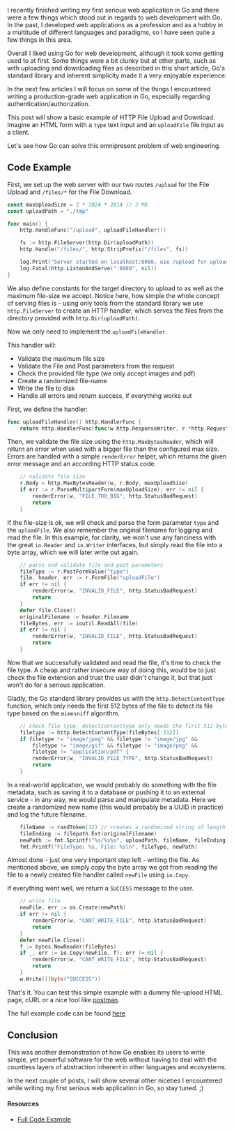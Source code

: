 I recently finished writing my first serious web application in Go and there were a few things which stood out in regards to web development with Go. In the past, I developed web applications as a profession and as a hobby in a multitude of different languages and paradigms, so I have seen quite a few things in this area.

Overall I liked using Go for web development, although it took some getting used to at first. Some things were a bit clunky but at other parts, such as with uploading and downloading files as described in this short article, Go's standard library and inherent simplicity made it a very enjoyable experience.

In the next few articles I will focus on some of the things I encountered writing a production-grade web application in Go, especially regarding authentication/authorization.

This post will show a basic example of HTTP File Upload and Download. Imagine an HTML form with a `type` text input and an `uploadFile` file input as a client.

Let's see how Go can solve this omnipresent problem of web engineering.

## Code Example

First, we set up the web server with our two routes `/upload` for the File Upload and `/files/*` for the File Download.

```go
const maxUploadSize = 2 * 1024 * 2014 // 2 MB 
const uploadPath = "./tmp"

func main() {
    http.HandleFunc("/upload", uploadFileHandler())

    fs := http.FileServer(http.Dir(uploadPath))
    http.Handle("/files/", http.StripPrefix("/files", fs))

    log.Print("Server started on localhost:8080, use /upload for uploading files and /files/{fileName} for downloading files.")
    log.Fatal(http.ListenAndServe(":8080", nil))
}
```

We also define constants for the target directory to upload to as well as the maximum file-size we accept. Notice here, how simple the whole concept of serving files is - using only tools from the standard library we use `http.FileServer` to create an HTTP handler, which serves the files from the directory provided with `http.Dir(uploadPath)`.

Now we only need to implement the `uploadFileHandler`.

This handler will:

* Validate the maximum file size
* Validate the File and Post parameters from the request
* Check the provided file type (we only accept images and pdf)
* Create a randomized file-name
* Write the file to disk
* Handle all errors and return success, if everything works out

First, we define the handler:

```go
func uploadFileHandler() http.HandlerFunc {
    return http.HandlerFunc(func(w http.ResponseWriter, r *http.Request) {
```

Then, we validate the file size using the `http.MaxBytesReader`, which will return an error when used with a bigger file than the configured max size. Errors are handled with a simple `renderError` helper, which returns the given error message and an according HTTP status code.

```go
    // validate file size
    r.Body = http.MaxBytesReader(w, r.Body, maxUploadSize)
    if err := r.ParseMultipartForm(maxUploadSize); err != nil {
        renderError(w, "FILE_TOO_BIG", http.StatusBadRequest)
        return
    }
```

If the file-size is ok, we will check and parse the form parameter `type` and the `uploadFile`. We also remember the original filename for logging and read the file. In this example, for clarity, we won't use any fanciness with the great `io.Reader` and `io.Writer` interfaces, but simply read the file into a byte array, which we will later write out again.

```go
    // parse and validate file and post parameters
    fileType := r.PostFormValue("type")
    file, header, err := r.FormFile("uploadFile")
    if err != nil {
        renderError(w, "INVALID_FILE", http.StatusBadRequest)
        return
    }
    defer file.Close()
    originalFilename := header.Filename
    fileBytes, err := ioutil.ReadAll(file)
    if err != nil {
        renderError(w, "INVALID_FILE", http.StatusBadRequest)
        return
    }
```

Now that we successfully validated and read the file, it's time to check the file type. A cheap and rather insecure way of doing this, would be to just check the file extension and trust the user didn't change it, but that just won't do for a serious application.

Gladly, the Go standard library provides us with the `http.DetectContentType` function, which only needs the first 512 bytes of the file to detect its file type based on the `mimesniff` algorithm.

```go
    // check file type, detectcontenttype only needs the first 512 bytes
    filetype := http.DetectContentType(fileBytes[:512])
    if filetype != "image/jpeg" && filetype != "image/jpg" &&
        filetype != "image/gif" && filetype != "image/png" &&
        filetype != "application/pdf" {
        renderError(w, "INVALID_FILE_TYPE", http.StatusBadRequest)
        return
    }
```

In a real-world application, we would probably do something with the file metadata, such as saving it to a database or pushing it to an external service - in any way, we would parse and manipulate metadata. Here we create a randomized new name (this would probably be a UUID in practice) and log the future filename.

```go
    fileName := randToken(12) // creates a randomized string of length 12
    fileEnding := filepath.Ext(originalFilename)
    newPath := fmt.Sprintf("%s/%s%s", uploadPath, fileName, fileEnding)
    fmt.Printf("FileType: %s, File: %s\n", fileType, newPath)
```

Almost done - just one very important step left - writing the file. As mentioned above, we simply copy the byte array we got from reading the file to a newly created file handler called `newFile` using `io.Copy`.

If everything went well, we return a `SUCCESS` message to the user.

```go
    // write file
    newFile, err := os.Create(newPath)
    if err != nil {
        renderError(w, "CANT_WRITE_FILE", http.StatusBadRequest)
        return
    }
    defer newFile.Close()
    f := bytes.NewReader(fileBytes)
    if _, err := io.Copy(newFile, f); err != nil {
        renderError(w, "CANT_WRITE_FILE", http.StatusBadRequest)
        return
    }
    w.Write([]byte("SUCCESS"))
```

That's it. You can test this simple example with a dummy file-upload HTML page, cURL or a nice tool like [postman](https://www.getpostman.com/).

The full example code can be found [here](https://github.com/zupzup/golang-http-file-upload-download)

## Conclusion

This was another demonstration of how Go enables its users to write simple, yet powerful software for the web without having to deal with the countless layers of abstraction inherent in other languages and ecosystems.

In the next couple of posts, I will show several other niceties I encountered while writing my first serious web application in Go, so stay tuned. ;)

#### Resources

* [Full Code Example](https://github.com/zupzup/golang-http-file-upload-download)

